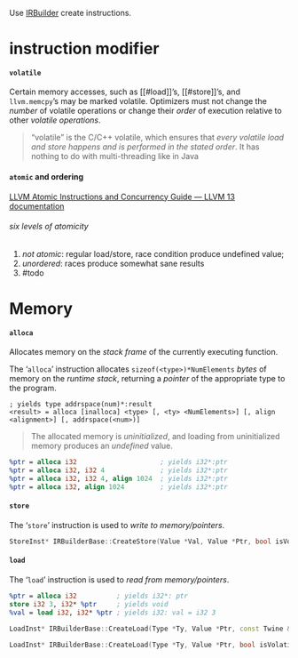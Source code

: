 Use [IRBuilder](https://llvm.org/doxygen/classllvm_1_1IRBuilder.html) create instructions.

# instruction modifier

#### `volatile`

Certain memory accesses, such as [[#load]]’s, [[#store]]’s, and `llvm.memcpy`’s may be marked volatile. Optimizers must not change the _number_ of volatile operations or change their _order_ of execution relative to other _volatile operations_.

> “volatile” is the C/C++ volatile, which ensures that _every volatile load and store happens and is performed in the stated order_. It has nothing to do with multi-threading like in Java

#### `atomic` and ordering
[LLVM Atomic Instructions and Concurrency Guide — LLVM 13 documentation](https://llvm.org/docs/Atomics.html)

###### six levels of atomicity

1. _not atomic_: regular load/store, race condition produce undefined value;
2. _unordered_:  races produce somewhat sane results
3. #todo 

# Memory

#### `alloca`

Allocates memory on the _stack frame_ of the currently executing function. 

The ‘`alloca`’ instruction allocates `sizeof(<type>)*NumElements` _bytes_ of memory on the _runtime stack_, returning a _pointer_ of the appropriate type to the program.

```
; yields type addrspace(num)*:result
<result> = alloca [inalloca] <type> [, <ty> <NumElements>] [, align <alignment>] [, addrspace(<num>)]     
```

> The allocated memory is _uninitialized_, and loading from uninitialized memory produces an _undefined_ value.

```llvm
%ptr = alloca i32                     ; yields i32*:ptr
%ptr = alloca i32, i32 4              ; yields i32*:ptr
%ptr = alloca i32, i32 4, align 1024  ; yields i32*:ptr
%ptr = alloca i32, align 1024         ; yields i32*:ptr
```

#### `store`

The ‘`store`’ instruction is used to _write to memory/pointers_.

```c++
StoreInst* IRBuilderBase::CreateStore(Value *Val, Value *Ptr, bool isVolatile=false)
```
#### `load`

The ‘`load`’ instruction is used to _read from memory/pointers_.

```llvm
%ptr = alloca i32          ; yields i32*: ptr
store i32 3, i32* %ptr     ; yields void
%val = load i32, i32* %ptr ; yields i32: val = i32 3
```


```c++
LoadInst* IRBuilderBase::CreateLoad(Type *Ty, Value *Ptr, const Twine &Name="")
 
LoadInst* IRBuilderBase::CreateLoad(Type *Ty, Value *Ptr, bool isVolatile, const Twine &Name="")
```
